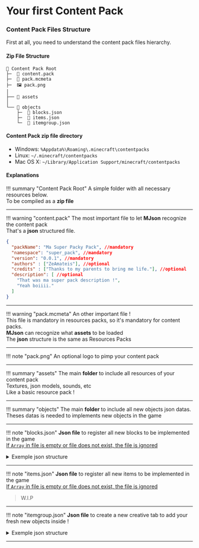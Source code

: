 ﻿




# Your first Content Pack

### Content Pack Files Structure
First at all, you need to understand the content pack files hierarchy.  

#### Zip File Structure
```
📁 Content Pack Root
├─	📝 content.pack
├─	📝 pack.mcmeta    
├─	🖼️ pack.png
│
├── 📁 assets
│   
└── 📁 objects
	├─	📝 blocks.json
    ├─	📝 items.json
	└─	📝 itemgroup.json
```

#### Content Pack zip file directory
-   Windows:  `%Appdata%\Roaming\.minecraft\contentpacks`
-   Linux:  `~/.minecraft/contentpacks`
-   Mac OS X:  `~/Library/Application Support/minecraft/contentpacks`

#### Explanations

!!! summary "Content Pack Root"
	A simple folder with all necessary resources below.  
	To be compiled as a **zip file**
	
___

!!! warning "content.pack" 
    The most important file to let **MJson** recognize the content pack  
	That's a **json** structured file.
	
```json
{
  "packName": "Ma Super Packy Pack", //mandatory
  "namespace": "super_pack", //mandatory
  "version": "0.0.1", //mandatory
  "authors" : ["ZeAmateis"], //optional
  "credits" : ["Thanks to my parents to bring me life."], //optional
  "description": [ //optional
    "That was ma super pack description !",
    "Yeah boiiii."
  ]
}
```
___

!!! warning "pack.mcmeta" 
	An other important file !	
	This file is mandatory in resources packs, so it's mandatory for content packs.  
	**MJson** can recognize what **assets** to be loaded  
	The **json** structure is the same as Resources Packs
	
___

!!! note "pack.png"
	An optional logo to pimp your content pack
___

!!! summary "assets"
	The main **folder** to include all resources of your content pack  
	Textures, json models, sounds, etc  
	Like a basic resource pack !
___
!!! summary "objects"
	The main **folder** to include all new objects json datas.  
	Theses datas is needed to implements new objects in the game
___

!!! note "blocks.json"
	**Json file** to register all new blocks to be implemented in the game  
	<u>If `Array` in file is empty or file does not exist, the file is ignored</u>

<details>
  <summary>Exemple json structure</summary>
  
```json
[
  {
    "registryName": "test",
    "itemGroup": "super_pack:blocks",
    "properties": {
      "material": "WOOL",
      "hardness": 1,
      "resistance": 1,
      "lightValue": 0,
      "soundType": "SAND",
      "harvestLevel": 1,
      "harvestTool": "axe",
      "slipperiness": 1,
      "hasVariableOpacity": false,
      "noDrops": false,
      "tickingRandomly": false,
      "doesNotBlockMovement": false
    },
    "voxelShape": {
      "shape": {
        "x1": 1,
        "y1": 0,
        "z1": 1,
        "x2": 15,
        "y2": 16,
        "z2": 15
      },
      "collisionShape": {
        "x1": 1,
        "y1": 0,
        "z1": 1,
        "x2": 15,
        "y2": 15,
        "z2": 15
      }
    }
  },
  {
    "registryName": "test_2",
    "itemGroup": "super_pack:blocks"
  }
]
```

</details>

___

!!! note "items.json"
	**Json file** to register all new items to be implemented in the game  
	<u>If `Array` in file is empty or file does not exist, the file is ignored</u>

> W.I.P
___

!!! note "itemgroup.json"
	**Json file** to create a new creative tab to add your fresh new objects inside !

<details>
	<summary>Exemple json structure</summary>

```json
{
  "id": "super_pack:blocks",
  "icon": "super_pack:test",
  "noTitle": false,
  "hasSearchBar": true,
  "hasScrollBar": false
}
```

</details>

___